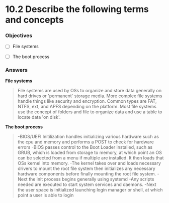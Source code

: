 # 10.2 Describe the following terms and concepts

### Objectives

- [ ] File systems
- [ ] The boot process


### Answers

**File systems**
> File systems are used by OSs to organize and store data generally on hard drives or 'permanent' storage media. More complex file systems handle things like security and encryption. Common types are FAT, NTFS, ext, and APFS depending on the platform. Most file systems use the concept of folders and file to organize data and use a table to locate data 'on disk'.

**The boot process**
> -BIOS/UEFI Initilization handles initializing various hardware such as the cpu and memory and performs a POST to check for hardware errors
-BIOS passes control to the Boot Loader installed, such as GRUB, which is loaded from storage to memory, at which point an OS can be selected from a menu if multiple are installed. It then loads that OSs kernel into memory.
-The kernel takes over and loads necessary drivers to mount the root file system then initializes any necessary hardware components before finally mounting the root file system.
-Next the init process begins generally using systemd
-Any scripts needed are executed to start system services and daemons.
-Next the user space is initialized launching login manager or shell, at which point a user is able to login